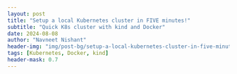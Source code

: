 ```yaml
---
layout: post
title: "Setup a local Kubernetes cluster in FIVE minutes!"
subtitle: "Quick K8s cluster with kind and Docker"
date: 2024-08-08
author: "Navneet Nishant"
header-img: "img/post-bg/setup-a-local-kubernetes-cluster-in-five-minutes.jpg"
tags: [Kubernetes, Docker, kind]
header-mask: 0.7
---
```


